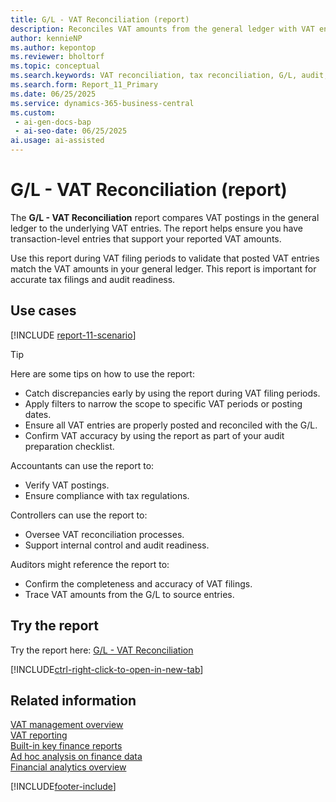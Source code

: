 ```yaml
---
title: G/L - VAT Reconciliation (report)
description: Reconciles VAT amounts from the general ledger with VAT entries to ensure accurate tax filings. Use during VAT periods to validate that posted VAT entries match G/L amounts. Apply posting date and VAT period filters for precision.
author: kennieNP
ms.author: kepontop
ms.reviewer: bholtorf
ms.topic: conceptual
ms.search.keywords: VAT reconciliation, tax reconciliation, G/L, audit, filing
ms.search.form: Report_11_Primary
ms.date: 06/25/2025
ms.service: dynamics-365-business-central
ms.custom:
 - ai-gen-docs-bap
 - ai-seo-date: 06/25/2025
ai.usage: ai-assisted
---
```


# G/L - VAT Reconciliation (report)

The **G/L - VAT Reconciliation** report compares VAT postings in the general ledger to the underlying VAT entries. The report helps ensure you have transaction-level entries that support your reported VAT amounts.

Use this report during VAT filing periods to validate that posted VAT entries match the VAT amounts in your general ledger. This report is important for accurate tax filings and audit readiness.

## Use cases

[!INCLUDE [report-11-scenario](../includes/report-11-scenario-include.md)]

> [!TIP]
> Here are some tips on how to use the report:
>
> * Catch discrepancies early by using the report during VAT filing periods.
> * Apply filters to narrow the scope to specific VAT periods or posting dates.
> * Ensure all VAT entries are properly posted and reconciled with the G/L.
> * Confirm VAT accuracy by using the report as part of your audit preparation checklist.

Accountants can use the report to:

* Verify VAT postings.
* Ensure compliance with tax regulations.

Controllers can use the report to:

* Oversee VAT reconciliation processes.
* Support internal control and audit readiness.

Auditors might reference the report to:

* Confirm the completeness and accuracy of VAT filings.
* Trace VAT amounts from the G/L to source entries.

## Try the report

Try the report here: [G/L - VAT Reconciliation](https://businesscentral.dynamics.com?report=11)

[!INCLUDE[ctrl-right-click-to-open-in-new-tab](../includes/ctrl-right-click-to-open-in-new-tab.md)]

## Related information

[VAT management overview](../finance-manage-vat.md)  
[VAT reporting](../finance-vat-reporting.md)   
[Built-in key finance reports](../finance-reports.md)  
[Ad hoc analysis on finance data](../ad-hoc-analysis-finance.md)  
[Financial analytics overview](../bi.md)  

[!INCLUDE[footer-include](../includes/footer-banner.md)]